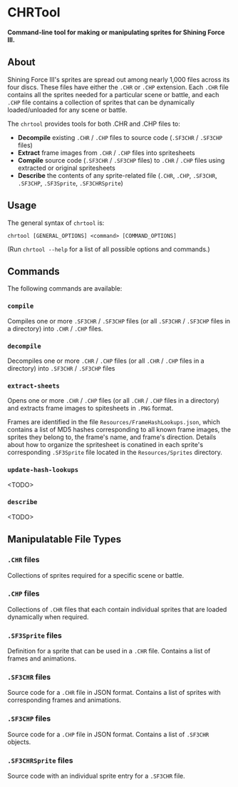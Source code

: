 # CHRTool

**Command-line tool for making or manipulating sprites for Shining Force III.**

## About

Shining Force III's sprites are spread out among nearly 1,000 files across its four discs. These files have either the
`.CHR` or `.CHP` extension. Each `.CHR` file contains all the sprites needed for a particular scene or battle, and each
`.CHP` file contains a collection of sprites that can be dynamically loaded/unloaded for any scene or battle.

The `chrtool` provides tools for both .CHR and .CHP files to:

- **Decompile** existing `.CHR` / `.CHP` files to source code (`.SF3CHR` / `.SF3CHP` files)
- **Extract** frame images from `.CHR` / `.CHP` files into spritesheets
- **Compile** source code (`.SF3CHR` / `.SF3CHP` files) to `.CHR` / `.CHP` files using extracted or original spritesheets
- **Describe** the contents of any sprite-related file (`.CHR`, `.CHP`, `.SF3CHR`, `.SF3CHP`, `.SF3Sprite`, `.SF3CHRSprite`)

## Usage

The general syntax of `chrtool` is:

```
chrtool [GENERAL_OPTIONS] <command> [COMMAND_OPTIONS]
```

(Run `chrtool --help` for a list of all possible options and commands.)

## Commands

The following commands are available:

### `compile`

Compiles one or more `.SF3CHR` / `.SF3CHP` files (or all `.SF3CHR` / `.SF3CHP` files in a directory) into `.CHR` / `.CHP` files.

### `decompile`

Decompiles one or more `.CHR` / `.CHP` files (or all `.CHR` / `.CHP` files in a directory) into `.SF3CHR` / `.SF3CHP` files

### `extract-sheets`

Opens one or more `.CHR` / `.CHP` files (or all `.CHR` / `.CHP` files in a directory) and extracts frame images to
spitesheets in `.PNG` format.

Frames are identified in the file `Resources/FrameHashLookups.json`, which contains a list of MD5 hashes corresponding
to all known frame images, the sprites they belong to, the frame's name, and frame's direction. Details about how to
organize the spritesheet is conatined in each sprite's corresponding `.SF3Sprite` file located in the
`Resources/Sprites` directory.

### `update-hash-lookups`

\<TODO\>

### `describe`

\<TODO\>

## Manipulatable File Types

### `.CHR` files

Collections of sprites required for a specific scene or battle.

### `.CHP` files

Collections of `.CHR` files that each contain individual sprites that are loaded dynamically when required.

### `.SF3Sprite` files

Definition for a sprite that can be used in a `.CHR` file. Contains a list of frames and animations.

### `.SF3CHR` files

Source code for a `.CHR` file in JSON format. Contains a list of sprites with corresponding frames and
animations.

### `.SF3CHP` files

Source code for a `.CHP` file in JSON format. Contains a list of `.SF3CHR` objects.

### `.SF3CHRSprite` files

Source code with an individual sprite entry for a `.SF3CHR` file.
